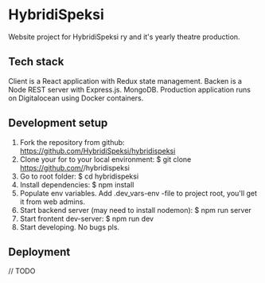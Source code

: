 # HybridiSpeksi

Website project for HybridiSpeksi ry and it's yearly theatre production.

## Tech stack

Client is a React application with Redux state management. Backen is a Node REST server with Express.js. MongoDB. Production application runs on Digitalocean using Docker containers.

## Development setup

1. Fork the repository from github: https://github.com/HybridiSpeksi/hybridispeksi
2. Clone your for to your local environment: 
    $ git clone https://github.com/<yourUsername>/hybridispeksi
3. Go to root folder: 
    $ cd hybridispeksi
4. Install dependencies:
    $ npm install
5. Populate env variables. Add .dev_vars-env -file to project root, you'll get it from web admins.
6. Start backend server (may need to install nodemon): 
    $ npm run server
7. Start frontent dev-server: 
    $ npm run dev
8. Start developing. No bugs pls.

## Deployment

// TODO

